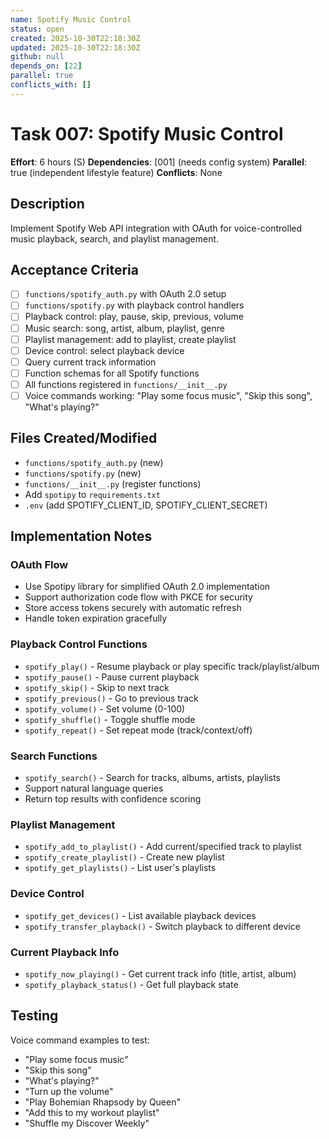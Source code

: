 ```yaml
---
name: Spotify Music Control
status: open
created: 2025-10-30T22:18:30Z
updated: 2025-10-30T22:18:30Z
github: null
depends_on: [22]
parallel: true
conflicts_with: []
---
```


# Task 007: Spotify Music Control

**Effort**: 6 hours (S)
**Dependencies**: [001] (needs config system)
**Parallel**: true (independent lifestyle feature)
**Conflicts**: None

## Description

Implement Spotify Web API integration with OAuth for voice-controlled music playback, search, and playlist management.

## Acceptance Criteria

- [ ] `functions/spotify_auth.py` with OAuth 2.0 setup
- [ ] `functions/spotify.py` with playback control handlers
- [ ] Playback control: play, pause, skip, previous, volume
- [ ] Music search: song, artist, album, playlist, genre
- [ ] Playlist management: add to playlist, create playlist
- [ ] Device control: select playback device
- [ ] Query current track information
- [ ] Function schemas for all Spotify functions
- [ ] All functions registered in `functions/__init__.py`
- [ ] Voice commands working: "Play some focus music", "Skip this song", "What's playing?"

## Files Created/Modified

- `functions/spotify_auth.py` (new)
- `functions/spotify.py` (new)
- `functions/__init__.py` (register functions)
- Add `spotipy` to `requirements.txt`
- `.env` (add SPOTIFY_CLIENT_ID, SPOTIFY_CLIENT_SECRET)

## Implementation Notes

### OAuth Flow
- Use Spotipy library for simplified OAuth 2.0 implementation
- Support authorization code flow with PKCE for security
- Store access tokens securely with automatic refresh
- Handle token expiration gracefully

### Playback Control Functions
- `spotify_play()` - Resume playback or play specific track/playlist/album
- `spotify_pause()` - Pause current playback
- `spotify_skip()` - Skip to next track
- `spotify_previous()` - Go to previous track
- `spotify_volume()` - Set volume (0-100)
- `spotify_shuffle()` - Toggle shuffle mode
- `spotify_repeat()` - Set repeat mode (track/context/off)

### Search Functions
- `spotify_search()` - Search for tracks, albums, artists, playlists
- Support natural language queries
- Return top results with confidence scoring

### Playlist Management
- `spotify_add_to_playlist()` - Add current/specified track to playlist
- `spotify_create_playlist()` - Create new playlist
- `spotify_get_playlists()` - List user's playlists

### Device Control
- `spotify_get_devices()` - List available playback devices
- `spotify_transfer_playback()` - Switch playback to different device

### Current Playback Info
- `spotify_now_playing()` - Get current track info (title, artist, album)
- `spotify_playback_status()` - Get full playback state

## Testing

Voice command examples to test:
- "Play some focus music"
- "Skip this song"
- "What's playing?"
- "Turn up the volume"
- "Play Bohemian Rhapsody by Queen"
- "Add this to my workout playlist"
- "Shuffle my Discover Weekly"
